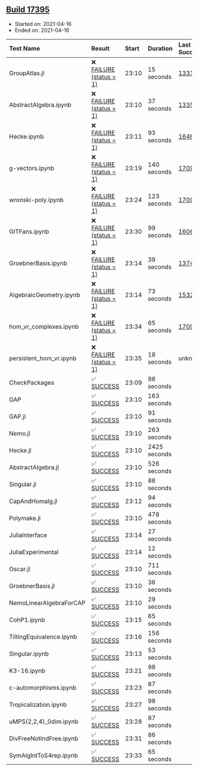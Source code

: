 ## [Build 17395](https://oscarci.mathematik.uni-kl.de/job/oscar/17395/)

* Started on: 2021-04-16
* Ended on: 2021-04-16

| Test Name    | Result | Start | Duration | Last Success | First Failure |
|:-------------|:-------|:------|:---------|:-------------|:--------------|
| GroupAtlas.jl | ❌ [FAILURE (status = 1)](https://oscarci.mathematik.uni-kl.de/job/oscar/17395/artifact/logs/build-17395/GroupAtlas.jl.log) | 23:10 | 15 seconds | [13311](https://oscarci.mathematik.uni-kl.de/job/oscar/13311/) | [13312](https://oscarci.mathematik.uni-kl.de/job/oscar/13312/) |
| AbstractAlgebra.ipynb | ❌ [FAILURE (status = 1)](https://oscarci.mathematik.uni-kl.de/job/oscar/17395/artifact/logs/build-17395/AbstractAlgebra.ipynb.log) | 23:10 | 37 seconds | [13355](https://oscarci.mathematik.uni-kl.de/job/oscar/13355/) | [13356](https://oscarci.mathematik.uni-kl.de/job/oscar/13356/) |
| Hecke.ipynb | ❌ [FAILURE (status = 1)](https://oscarci.mathematik.uni-kl.de/job/oscar/17395/artifact/logs/build-17395/Hecke.ipynb.log) | 23:11 | 93 seconds | [16463](https://oscarci.mathematik.uni-kl.de/job/oscar/16463/) | [16464](https://oscarci.mathematik.uni-kl.de/job/oscar/16464/) |
| g-vectors.ipynb | ❌ [FAILURE (status = 1)](https://oscarci.mathematik.uni-kl.de/job/oscar/17395/artifact/logs/build-17395/g-vectors.ipynb.log) | 23:19 | 140 seconds | [17099](https://oscarci.mathematik.uni-kl.de/job/oscar/17099/) | [17100](https://oscarci.mathematik.uni-kl.de/job/oscar/17100/) |
| wronski-poly.ipynb | ❌ [FAILURE (status = 1)](https://oscarci.mathematik.uni-kl.de/job/oscar/17395/artifact/logs/build-17395/wronski-poly.ipynb.log) | 23:24 | 123 seconds | [17098](https://oscarci.mathematik.uni-kl.de/job/oscar/17098/) | [17099](https://oscarci.mathematik.uni-kl.de/job/oscar/17099/) |
| GITFans.ipynb | ❌ [FAILURE (status = 1)](https://oscarci.mathematik.uni-kl.de/job/oscar/17395/artifact/logs/build-17395/GITFans.ipynb.log) | 23:30 | 99 seconds | [16068](https://oscarci.mathematik.uni-kl.de/job/oscar/16068/) | [16069](https://oscarci.mathematik.uni-kl.de/job/oscar/16069/) |
| GroebnerBasis.ipynb | ❌ [FAILURE (status = 1)](https://oscarci.mathematik.uni-kl.de/job/oscar/17395/artifact/logs/build-17395/GroebnerBasis.ipynb.log) | 23:14 | 39 seconds | [13748](https://oscarci.mathematik.uni-kl.de/job/oscar/13748/) | [13749](https://oscarci.mathematik.uni-kl.de/job/oscar/13749/) |
| AlgebraicGeometry.ipynb | ❌ [FAILURE (status = 1)](https://oscarci.mathematik.uni-kl.de/job/oscar/17395/artifact/logs/build-17395/AlgebraicGeometry.ipynb.log) | 23:14 | 73 seconds | [15322](https://oscarci.mathematik.uni-kl.de/job/oscar/15322/) | [15323](https://oscarci.mathematik.uni-kl.de/job/oscar/15323/) |
| hom_vr_complexes.ipynb | ❌ [FAILURE (status = 1)](https://oscarci.mathematik.uni-kl.de/job/oscar/17395/artifact/logs/build-17395/hom_vr_complexes.ipynb.log) | 23:34 | 65 seconds | [17099](https://oscarci.mathematik.uni-kl.de/job/oscar/17099/) | [17100](https://oscarci.mathematik.uni-kl.de/job/oscar/17100/) |
| persistent_hom_vr.ipynb | ❌ [FAILURE (status = 1)](https://oscarci.mathematik.uni-kl.de/job/oscar/17395/artifact/logs/build-17395/persistent_hom_vr.ipynb.log) | 23:35 | 18 seconds | unknown | unknown |
| CheckPackages | ✅ [SUCCESS](https://oscarci.mathematik.uni-kl.de/job/oscar/17395/artifact/logs/build-17395/CheckPackages.log) | 23:09 | 86 seconds |  |  |
| GAP | ✅ [SUCCESS](https://oscarci.mathematik.uni-kl.de/job/oscar/17395/artifact/logs/build-17395/GAP.log) | 23:10 | 163 seconds |  |  |
| GAP.jl | ✅ [SUCCESS](https://oscarci.mathematik.uni-kl.de/job/oscar/17395/artifact/logs/build-17395/GAP.jl.log) | 23:10 | 91 seconds |  |  |
| Nemo.jl | ✅ [SUCCESS](https://oscarci.mathematik.uni-kl.de/job/oscar/17395/artifact/logs/build-17395/Nemo.jl.log) | 23:10 | 263 seconds |  |  |
| Hecke.jl | ✅ [SUCCESS](https://oscarci.mathematik.uni-kl.de/job/oscar/17395/artifact/logs/build-17395/Hecke.jl.log) | 23:10 | 2425 seconds |  |  |
| AbstractAlgebra.jl | ✅ [SUCCESS](https://oscarci.mathematik.uni-kl.de/job/oscar/17395/artifact/logs/build-17395/AbstractAlgebra.jl.log) | 23:10 | 526 seconds |  |  |
| Singular.jl | ✅ [SUCCESS](https://oscarci.mathematik.uni-kl.de/job/oscar/17395/artifact/logs/build-17395/Singular.jl.log) | 23:10 | 88 seconds |  |  |
| CapAndHomalg.jl | ✅ [SUCCESS](https://oscarci.mathematik.uni-kl.de/job/oscar/17395/artifact/logs/build-17395/CapAndHomalg.jl.log) | 23:12 | 94 seconds |  |  |
| Polymake.jl | ✅ [SUCCESS](https://oscarci.mathematik.uni-kl.de/job/oscar/17395/artifact/logs/build-17395/Polymake.jl.log) | 23:10 | 478 seconds |  |  |
| JuliaInterface | ✅ [SUCCESS](https://oscarci.mathematik.uni-kl.de/job/oscar/17395/artifact/logs/build-17395/JuliaInterface.log) | 23:14 | 27 seconds |  |  |
| JuliaExperimental | ✅ [SUCCESS](https://oscarci.mathematik.uni-kl.de/job/oscar/17395/artifact/logs/build-17395/JuliaExperimental.log) | 23:14 | 12 seconds |  |  |
| Oscar.jl | ✅ [SUCCESS](https://oscarci.mathematik.uni-kl.de/job/oscar/17395/artifact/logs/build-17395/Oscar.jl.log) | 23:10 | 711 seconds |  |  |
| GroebnerBasis.jl | ✅ [SUCCESS](https://oscarci.mathematik.uni-kl.de/job/oscar/17395/artifact/logs/build-17395/GroebnerBasis.jl.log) | 23:10 | 36 seconds |  |  |
| NemoLinearAlgebraForCAP | ✅ [SUCCESS](https://oscarci.mathematik.uni-kl.de/job/oscar/17395/artifact/logs/build-17395/NemoLinearAlgebraForCAP.log) | 23:10 | 29 seconds |  |  |
| CohP1.ipynb | ✅ [SUCCESS](https://oscarci.mathematik.uni-kl.de/job/oscar/17395/artifact/logs/build-17395/CohP1.ipynb.log) | 23:15 | 65 seconds |  |  |
| TiltingEquivalence.ipynb | ✅ [SUCCESS](https://oscarci.mathematik.uni-kl.de/job/oscar/17395/artifact/logs/build-17395/TiltingEquivalence.ipynb.log) | 23:16 | 156 seconds |  |  |
| Singular.ipynb | ✅ [SUCCESS](https://oscarci.mathematik.uni-kl.de/job/oscar/17395/artifact/logs/build-17395/Singular.ipynb.log) | 23:13 | 53 seconds |  |  |
| K3-16.ipynb | ✅ [SUCCESS](https://oscarci.mathematik.uni-kl.de/job/oscar/17395/artifact/logs/build-17395/K3-16.ipynb.log) | 23:21 | 98 seconds |  |  |
| c-automorphisms.ipynb | ✅ [SUCCESS](https://oscarci.mathematik.uni-kl.de/job/oscar/17395/artifact/logs/build-17395/c-automorphisms.ipynb.log) | 23:23 | 87 seconds |  |  |
| Tropicalization.ipynb | ✅ [SUCCESS](https://oscarci.mathematik.uni-kl.de/job/oscar/17395/artifact/logs/build-17395/Tropicalization.ipynb.log) | 23:27 | 98 seconds |  |  |
| uMPS(2,2,4)_0dim.ipynb | ✅ [SUCCESS](https://oscarci.mathematik.uni-kl.de/job/oscar/17395/artifact/logs/build-17395/uMPS-2-2-4-_0dim.ipynb.log) | 23:28 | 87 seconds |  |  |
| DivFreeNotIndFree.ipynb | ✅ [SUCCESS](https://oscarci.mathematik.uni-kl.de/job/oscar/17395/artifact/logs/build-17395/DivFreeNotIndFree.ipynb.log) | 23:31 | 86 seconds |  |  |
| SymAlgIntToS4rep.ipynb | ✅ [SUCCESS](https://oscarci.mathematik.uni-kl.de/job/oscar/17395/artifact/logs/build-17395/SymAlgIntToS4rep.ipynb.log) | 23:33 | 65 seconds |  |  |

